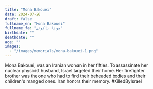 ```yaml
---
title: "Mona Bakouei"
date: 2024-07-26
draft: false
fullname_en: "Mona Bakouei"
fullname_fa: "مونا باکوئی"
birthdate: ""
deathdate: ""
age: ""
images:
  - "/images/memorials/mona-bakouei-1.png"
---
```


Mona Bakouei, was an Iranian woman in her fifties. To assassinate her nuclear physicist husband, Israel targeted their home. Her firefighter brother was the one who had to find their beheaded bodies and their children's mangled ones. Iran honors their memory.
#KilledByIsrael
